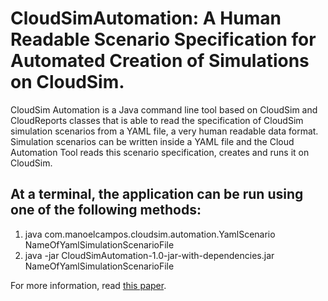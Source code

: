 CloudSimAutomation: A Human Readable Scenario Specification for Automated Creation of Simulations on CloudSim.
==================

CloudSim Automation is a Java command line tool based on CloudSim and CloudReports 
classes that is able to read the specification of CloudSim simulation
scenarios from a YAML file, a very human readable data format.
Simulation scenarios can be written inside a YAML file
and the Cloud Automation Tool reads this scenario specification,
creates and runs it on CloudSim.

## At a terminal, the application can be run using one of the following methods:
1. java com.manoelcampos.cloudsim.automation.YamlScenario NameOfYamlSimulationScenarioFile
2. java -jar CloudSimAutomation-1.0-jar-with-dependencies.jar NameOfYamlSimulationScenarioFile

For more information, read [this paper](paper_cloudsim_automation.pdf).